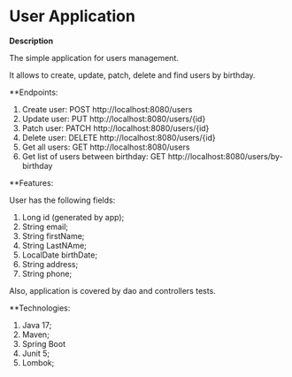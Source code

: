 # User Application

**Description**

The simple application for users management. 

It allows to create, update, patch, delete and find users by birthday.

**Endpoints:

1. Create user: POST http://localhost:8080/users
2. Update user: PUT http://localhost:8080/users/{id}
3. Patch user: PATCH http://localhost:8080/users/{id}
4. Delete user: DELETE http://localhost:8080/users/{id}
5. Get all users: GET http://localhost:8080/users
6. Get list of users between birthday: GET http://localhost:8080/users/by-birthday

**Features:

User has the following fields:

1. Long id (generated by app);
2. String email;
3. String firstName;
4. String LastNAme;
5. LocalDate birthDate;
6. String address;
7. String phone;

Also, application is covered by dao and controllers tests.

**Technologies:

1. Java 17;
2. Maven;
3. Spring Boot
4. Junit 5;
5. Lombok;

